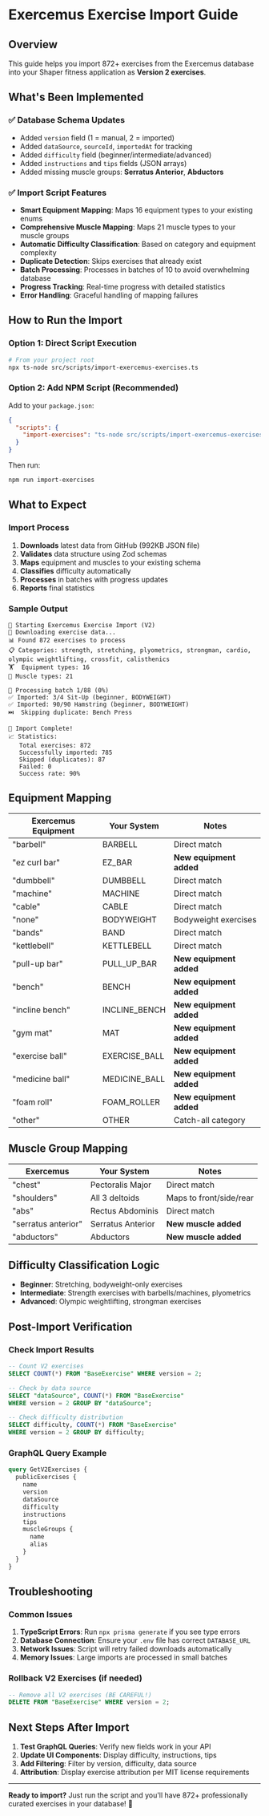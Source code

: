 # Exercemus Exercise Import Guide

## Overview

This guide helps you import 872+ exercises from the Exercemus database into your Shaper fitness application as **Version 2 exercises**.

## What's Been Implemented

### ✅ Database Schema Updates

- Added `version` field (1 = manual, 2 = imported)
- Added `dataSource`, `sourceId`, `importedAt` for tracking
- Added `difficulty` field (beginner/intermediate/advanced)
- Added `instructions` and `tips` fields (JSON arrays)
- Added missing muscle groups: **Serratus Anterior**, **Abductors**

### ✅ Import Script Features

- **Smart Equipment Mapping**: Maps 16 equipment types to your existing enums
- **Comprehensive Muscle Mapping**: Maps 21 muscle types to your muscle groups
- **Automatic Difficulty Classification**: Based on category and equipment complexity
- **Duplicate Detection**: Skips exercises that already exist
- **Batch Processing**: Processes in batches of 10 to avoid overwhelming database
- **Progress Tracking**: Real-time progress with detailed statistics
- **Error Handling**: Graceful handling of mapping failures

## How to Run the Import

### Option 1: Direct Script Execution

```bash
# From your project root
npx ts-node src/scripts/import-exercemus-exercises.ts
```

### Option 2: Add NPM Script (Recommended)

Add to your `package.json`:

```json
{
  "scripts": {
    "import-exercises": "ts-node src/scripts/import-exercemus-exercises.ts"
  }
}
```

Then run:

```bash
npm run import-exercises
```

## What to Expect

### Import Process

1. **Downloads** latest data from GitHub (992KB JSON file)
2. **Validates** data structure using Zod schemas
3. **Maps** equipment and muscles to your existing schema
4. **Classifies** difficulty automatically
5. **Processes** in batches with progress updates
6. **Reports** final statistics

### Sample Output

```
🚀 Starting Exercemus Exercise Import (V2)
📡 Downloading exercise data...
📊 Found 872 exercises to process
📋 Categories: strength, stretching, plyometrics, strongman, cardio, olympic weightlifting, crossfit, calisthenics
🏋️  Equipment types: 16
💪 Muscle types: 21

🔄 Processing batch 1/88 (0%)
✅ Imported: 3/4 Sit-Up (beginner, BODYWEIGHT)
✅ Imported: 90/90 Hamstring (beginner, BODYWEIGHT)
⏭️  Skipping duplicate: Bench Press

🎉 Import Complete!
📈 Statistics:
   Total exercises: 872
   Successfully imported: 785
   Skipped (duplicates): 87
   Failed: 0
   Success rate: 90%
```

## Equipment Mapping

| Exercemus Equipment | Your System   | Notes                   |
| ------------------- | ------------- | ----------------------- |
| "barbell"           | BARBELL       | Direct match            |
| "ez curl bar"       | EZ_BAR        | **New equipment added** |
| "dumbbell"          | DUMBBELL      | Direct match            |
| "machine"           | MACHINE       | Direct match            |
| "cable"             | CABLE         | Direct match            |
| "none"              | BODYWEIGHT    | Bodyweight exercises    |
| "bands"             | BAND          | Direct match            |
| "kettlebell"        | KETTLEBELL    | Direct match            |
| "pull-up bar"       | PULL_UP_BAR   | **New equipment added** |
| "bench"             | BENCH         | **New equipment added** |
| "incline bench"     | INCLINE_BENCH | **New equipment added** |
| "gym mat"           | MAT           | **New equipment added** |
| "exercise ball"     | EXERCISE_BALL | **New equipment added** |
| "medicine ball"     | MEDICINE_BALL | **New equipment added** |
| "foam roll"         | FOAM_ROLLER   | **New equipment added** |
| "other"             | OTHER         | Catch-all category      |

## Muscle Group Mapping

| Exercemus           | Your System       | Notes                   |
| ------------------- | ----------------- | ----------------------- |
| "chest"             | Pectoralis Major  | Direct match            |
| "shoulders"         | All 3 deltoids    | Maps to front/side/rear |
| "abs"               | Rectus Abdominis  | Direct match            |
| "serratus anterior" | Serratus Anterior | **New muscle added**    |
| "abductors"         | Abductors         | **New muscle added**    |

## Difficulty Classification Logic

- **Beginner**: Stretching, bodyweight-only exercises
- **Intermediate**: Strength exercises with barbells/machines, plyometrics
- **Advanced**: Olympic weightlifting, strongman exercises

## Post-Import Verification

### Check Import Results

```sql
-- Count V2 exercises
SELECT COUNT(*) FROM "BaseExercise" WHERE version = 2;

-- Check by data source
SELECT "dataSource", COUNT(*) FROM "BaseExercise"
WHERE version = 2 GROUP BY "dataSource";

-- Check difficulty distribution
SELECT difficulty, COUNT(*) FROM "BaseExercise"
WHERE version = 2 GROUP BY difficulty;
```

### GraphQL Query Example

```graphql
query GetV2Exercises {
  publicExercises {
    name
    version
    dataSource
    difficulty
    instructions
    tips
    muscleGroups {
      name
      alias
    }
  }
}
```

## Troubleshooting

### Common Issues

1. **TypeScript Errors**: Run `npx prisma generate` if you see type errors
2. **Database Connection**: Ensure your `.env` file has correct `DATABASE_URL`
3. **Network Issues**: Script will retry failed downloads automatically
4. **Memory Issues**: Large imports are processed in small batches

### Rollback V2 Exercises (if needed)

```sql
-- Remove all V2 exercises (BE CAREFUL!)
DELETE FROM "BaseExercise" WHERE version = 2;
```

## Next Steps After Import

1. **Test GraphQL Queries**: Verify new fields work in your API
2. **Update UI Components**: Display difficulty, instructions, tips
3. **Add Filtering**: Filter by version, difficulty, data source
4. **Attribution**: Display exercise attribution per MIT license requirements

---

**Ready to import?** Just run the script and you'll have 872+ professionally curated exercises in your database! 🚀
